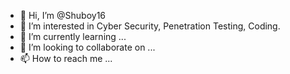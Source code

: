 - 👋 Hi, I’m @Shuboy16
- 👀 I’m interested in Cyber Security, Penetration Testing, Coding.
- 🌱 I’m currently learning ...
- 💞️ I’m looking to collaborate on ...
- 📫 How to reach me ...

<!---
Shuboy16/Shuboy16 is a ✨ special ✨ repository because its `README.md` (this file) appears on your GitHub profile.
You can click the Preview link to take a look at your changes.
--->
